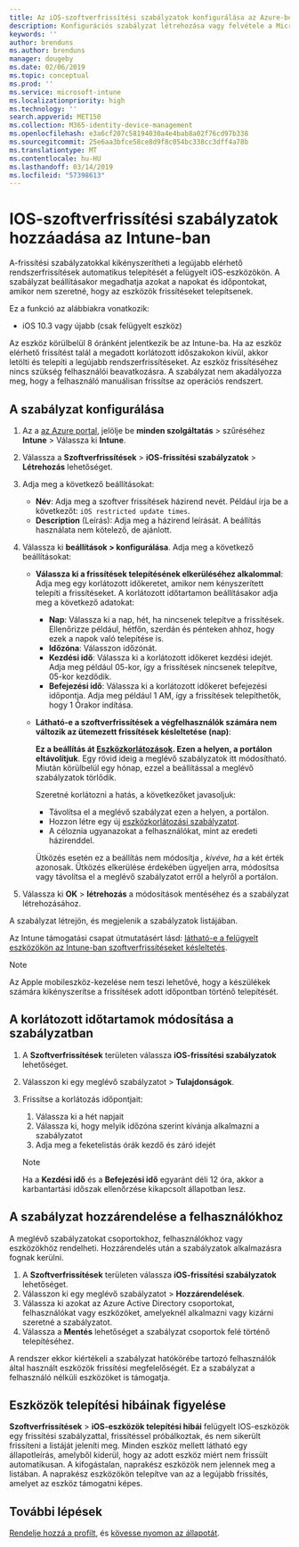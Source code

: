 ```yaml
---
title: Az iOS-szoftverfrissítési szabályzatok konfigurálása az Azure-beli Microsoft Intune-ban | Microsoft Docs
description: Konfigurációs szabályzat létrehozása vagy felvétele a Microsoft Intune-ban, amellyel korlátozhatja, mikor kerüljenek automatikusan telepítésre az Intune által felügyelt, vagy ellenőrzött iOS-eszközök szoftverfrissítései. Megadhatja azokat a dátumokat és időpontokat, amelyeknél nem szeretné, hogy települjenek a frissítések. Ezt a szabályzatot csoportokhoz, felhasználókhoz és eszközökhöz is hozzárendelheti, és ellenőrizheti az esetleges telepítési hibákat is vele.
keywords: ''
author: brenduns
ms.author: brenduns
manager: dougeby
ms.date: 02/06/2019
ms.topic: conceptual
ms.prod: ''
ms.service: microsoft-intune
ms.localizationpriority: high
ms.technology: ''
search.appverid: MET150
ms.collection: M365-identity-device-management
ms.openlocfilehash: e3a6cf207c58194030a4e4bab8a02f76cd97b338
ms.sourcegitcommit: 25e6aa3bfce58ce8d9f8c054bc338cc3dff4a78b
ms.translationtype: MT
ms.contentlocale: hu-HU
ms.lasthandoff: 03/14/2019
ms.locfileid: "57398613"
---
```

# <a name="add-ios-software-update-policies-in-intune"></a>IOS-szoftverfrissítési szabályzatok hozzáadása az Intune-ban

A-frissítési szabályzatokkal kikényszerítheti a legújabb elérhető rendszerfrissítések automatikus telepítését a felügyelt iOS-eszközökön. A szabályzat beállításakor megadhatja azokat a napokat és időpontokat, amikor nem szeretné, hogy az eszközök frissítéseket telepítsenek. 

Ez a funkció az alábbiakra vonatkozik:

- iOS 10.3 vagy újabb (csak felügyelt eszköz)

Az eszköz körülbelül 8 óránként jelentkezik be az Intune-ba. Ha az eszköz elérhető frissítést talál a megadott korlátozott időszakokon kívül, akkor letölti és telepíti a legújabb rendszerfrissítéseket. Az eszköz frissítéséhez nincs szükség felhasználói beavatkozásra. A szabályzat nem akadályozza meg, hogy a felhasználó manuálisan frissítse az operációs rendszert.

## <a name="configure-the-policy"></a>A szabályzat konfigurálása

1. Az a [az Azure portal](https://portal.azure.com), jelölje be **minden szolgáltatás** > szűréséhez **Intune** > Válassza ki **Intune**.
2. Válassza a **Szoftverfrissítések** > **iOS-frissítési szabályzatok** > **Létrehozás** lehetőséget.
3. Adja meg a következő beállításokat:

    - **Név**: Adja meg a szoftver frissítések házirend nevét. Például írja be a következőt: `iOS restricted update times`.
    - **Description** (Leírás): Adja meg a házirend leírását. A beállítás használata nem kötelező, de ajánlott.

4. Válassza ki **beállítások > konfigurálása**. Adja meg a következő beállításokat:

    - **Válassza ki a frissítések telepítésének elkerüléséhez alkalommal**: Adja meg egy korlátozott időkeretet, amikor nem kényszerített telepíti a frissítéseket. A korlátozott időtartamon beállításakor adja meg a következő adatokat:

      - **Nap**: Válassza ki a nap, hét, ha nincsenek telepítve a frissítések. Ellenőrizze például, hétfőn, szerdán és pénteken ahhoz, hogy ezek a napok való telepítése is.
      - **Időzóna**: Válasszon időzónát.
      - **Kezdési idő**: Válassza ki a korlátozott időkeret kezdési idejét. Adja meg például 05-kor, így a frissítések nincsenek telepítve, 05-kor kezdődik.
      - **Befejezési idő**: Válassza ki a korlátozott időkeret befejezési időpontja. Adja meg például 1 AM, így a frissítések telepíthetők, hogy 1 Órakor indítása.

    - **Látható-e a szoftverfrissítések a végfelhasználók számára nem változik az ütemezett frissítések késleltetése (nap)**: 

      **Ez a beállítás át [Eszközkorlátozások](device-restrictions-ios.md#general). Ezen a helyen, a portálon eltávolítjuk**. Egy rövid ideig a meglévő szabályzatok itt módosítható. Miután körülbelül egy hónap, ezzel a beállítással a meglévő szabályzatok törlődik.

      Szeretné korlátozni a hatás, a következőket javasoljuk:
        - Távolítsa el a meglévő szabályzat ezen a helyen, a portálon.
        - Hozzon létre egy új [eszközkorlátozási szabályzatot](device-restrictions-ios.md#general).
        - A céloznia ugyanazokat a felhasználókat, mint az eredeti házirenddel.

      Ütközés esetén ez a beállítás nem módosítja *, kivéve, ha* a két érték azonosak. Ütközés elkerülése érdekében ügyeljen arra, módosítsa vagy távolítsa el a meglévő szabályzatot erről a helyről a portálon.

5. Válassza ki **OK** > **létrehozás** a módosítások mentéséhez és a szabályzat létrehozásához.

A szabályzat létrejön, és megjelenik a szabályzatok listájában.

Az Intune támogatási csapat útmutatásért lásd: [látható-e a felügyelt eszközökön az Intune-ban szoftverfrissítéseket késleltetés](https://techcommunity.microsoft.com/t5/Intune-Customer-Success/Delaying-visibility-of-software-updates-in-Intune-for-supervised/ba-p/345753).

> [!NOTE]
> Az Apple mobileszköz-kezelése nem teszi lehetővé, hogy a készülékek számára kikényszerítse a frissítések adott időpontban történő telepítését.

## <a name="change-the-restricted-times-for-the-policy"></a>A korlátozott időtartamok módosítása a szabályzatban

1. A **Szoftverfrissítések** területen válassza **iOS-frissítési szabályzatok** lehetőséget.
2. Válasszon ki egy meglévő szabályzatot > **Tulajdonságok**.
3. Frissítse a korlátozás időpontjait:

    1. Válassza ki a hét napjait
    2. Válassza ki, hogy melyik időzóna szerint kívánja alkalmazni a szabályzatot
    3. Adja meg a feketelistás órák kezdő és záró idejét

    > [!NOTE]
    > Ha a **Kezdési idő** és a **Befejezési idő** egyaránt déli 12 óra, akkor a karbantartási időszak ellenőrzése kikapcsolt állapotban lesz.

## <a name="assign-the-policy-to-users"></a>A szabályzat hozzárendelése a felhasználókhoz

A meglévő szabályzatokat csoportokhoz, felhasználókhoz vagy eszközökhöz rendelheti. Hozzárendelés után a szabályzatok alkalmazásra fognak kerülni.

1. A **Szoftverfrissítések** területen válassza **iOS-frissítési szabályzatok** lehetőséget.
2. Válasszon ki egy meglévő szabályzatot > **Hozzárendelések**. 
3. Válassza ki azokat az Azure Active Directory csoportokat, felhasználókat vagy eszközöket, amelyeknél alkalmazni vagy kizárni szeretné a szabályzatot.
4. Válassza a **Mentés** lehetőséget a szabályzat csoportok felé történő telepítéséhez.

A rendszer ekkor kiértékeli a szabályzat hatókörébe tartozó felhasználók által használt eszközök frissítési megfelelőségét. Ez a szabályzat a felhasználó nélküli eszközöket is támogatja.

## <a name="monitor-device-installation-failures"></a>Eszközök telepítési hibáinak figyelése
<!-- 1352223 -->
**Szoftverfrissítések** > **iOS-eszközök telepítési hibái** felügyelt IOS-eszközök egy frissítési szabályzattal, frissítéssel próbálkoztak, és nem sikerült frissíteni a listáját jeleníti meg. Minden eszköz mellett látható egy állapotleírás, amelyből kiderül, hogy az adott eszköz miért nem frissült automatikusan. A kifogástalan, naprakész eszközök nem jelennek meg a listában. A naprakész eszközökön telepítve van az a legújabb frissítés, amelyet az eszköz támogatni képes.

## <a name="next-steps"></a>További lépések

[Rendelje hozzá a profilt](device-profile-assign.md), és [kövesse nyomon az állapotát](device-profile-monitor.md).
